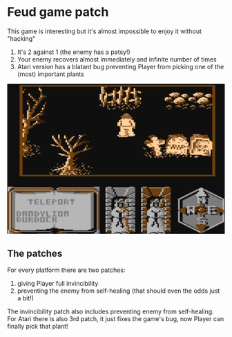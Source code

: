 # Feud game patch
This game is interesting but it's almost impossible to enjoy it without "hacking"
1) It's 2 against 1 (the enemy has a patsy!)
2) Your enemy recovers almost immediately and infinite number of times
3) Atari version has a blatant bug preventing Player from picking one of the (most) important plants

![gameplay](Atari-version.png)


## The patches
For every platform there are two patches: 
1) giving Player full invincibility
2) preventing the enemy from self-healing (that should even the odds just a bit!)


The invincibility patch also includes preventing enemy from self-healing.\
For Atari there is also 3rd patch, it just fixes the game's bug, now Player can finally pick that plant!
